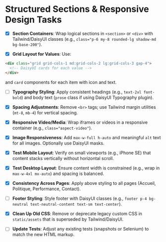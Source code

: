 # Structured Sections & Responsive Design Tasks

  - [x] **Section Containers**: Wrap logical sections in `<section>` or `<div>` with Tailwind/DaisyUI classes (e.g., `class="p-6 my-8 rounded-lg shadow-md bg-base-200"`).

  - [x] **Grid Layout for Values**: Use:
   ```html
   <div class="grid grid-cols-1 md:grid-cols-2 lg:grid-cols-3 gap-4">
     <!-- DaisyUI cards for each value -->
   </div>
   ```
   and `card` components for each item with icon and text.

 - [ ] **Typography Styling**: Apply consistent headings (e.g., `text-2xl font-bold`) and body text (`prose` class if using DaisyUI Typography plugin).

  - [x] **Spacing Adjustments**: Remove `<br>` tags; use Tailwind margin utilities (`mt-8`, `mb-4`) for vertical spacing.

  - [x] **Responsive Video/Media**: Wrap iframes or videos in a responsive container (e.g., `class="aspect-video"`).

  - [x] **Image Responsiveness**: Add `max-w-full h-auto` and meaningful `alt` text for all images. Optionally use DaisyUI masks.

 - [x] **Test Mobile Layout**: Verify on small viewports (e.g., iPhone SE) that content stacks vertically without horizontal scroll.

 - [x] **Test Desktop Layout**: Ensure content width is constrained (e.g., wrap in `max-w-4xl mx-auto`) and spacing is balanced.

  - [x] **Consistency Across Pages**: Apply above styling to all pages (Accueil, Politique, Performance, Contact).

 - [ ] **Footer Styling**: Style footer with DaisyUI classes (e.g., `footer p-4 bg-neutral text-neutral-content text-sm text-center`).

  - [x] **Clean Up Old CSS**: Remove or deprecate legacy custom CSS in `static/assets` that is superseded by Tailwind/DaisyUI.

 - [ ] **Update Tests**: Adjust any existing tests (snapshots or Selenium) to match the new HTML markup.